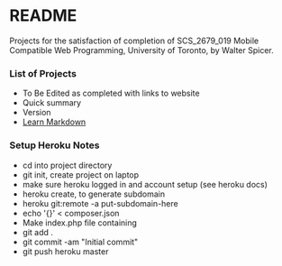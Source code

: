 # README #

Projects for the satisfaction of completion of SCS_2679_019 Mobile Compatible Web Programming, University of Toronto, by Walter Spicer. 

### List of Projects ###

* To Be Edited as completed with links to website
* Quick summary
* Version
* [Learn Markdown](https://bitbucket.org/tutorials/markdowndemo)

### Setup Heroku Notes ###

* cd into project directory
* git init, create project on laptop
* make sure heroku logged in and account setup (see heroku docs)
* heroku create, to generate subdomain
* heroku git:remote -a put-subdomain-here
* echo '{}' < composer.json
* Make index.php file containing <?php include\\_once("index.html") ?>
* git add .
* git commit -am "Initial commit"
* git push heroku master
